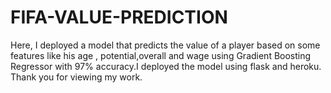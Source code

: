 # FIFA-VALUE-PREDICTION
Here, I deployed a model that predicts the value of a player based on some features like his age , potential,overall and wage using Gradient Boosting Regressor with 97% accuracy.I deployed the model using flask and heroku.
Thank you for viewing my work.
